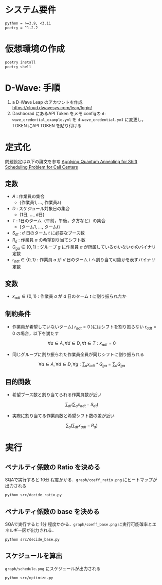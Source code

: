 # システム要件

```txt
python = >=3.9, <3.11
poetry = ^1.2.2
```

# 仮想環境の作成

```bash
poetry install
poetry shell
```

# D-Wave: 手順

1. a D-Wave Leap のアカウントを作成
https://cloud.dwavesys.com/leap/login/
2. Dashborad にあるAPI Token をメモ
configの `d-wave_credential_example.yml` を `d-wave_credential.yml` に変更し，TOKEN にAPI TOKEN を貼り付ける

# 定式化
問題設定は以下の論文を参考
[Applying Quantum Annealing for Shift Scheduling Problem for Call Centers](https://www.jstage.jst.go.jp/article/ijnc/13/1/13_2/_pdf/-char/ja)
## 定数
- $A$ : 作業員の集合
  - {作業員1, …, 作業員a}
- $D$ : スケジュール対象日の集合
  - {1日, …, d日}
- $T$ : 1日のターム（午前，午後，夕方など）の集合
  - {ターム1, ..., タームt}
- $S_{dt}$ : $d$ 日のターム $t$ に必要なブース数
- $R_{a}$ : 作業員 $a$ の希望割り当てシフト数
- $G_{ga} \in \{0, 1\}$ : グループ $g$ に作業員 $a$ が所属しているかいないかのバイナリ定数
- $r_{adt} \in \{0, 1\}$ : 作業員 $a$ が $d$ 日のターム $t$ へ割り当て可能かを表すバイナリ定数

## 変数
- $x_{adt} \in \{0, 1\}$ : 作業員 $a$ が $d$ 日のターム $t$ に割り振られたか


## 制約条件
- 作業員が希望していないターム( $r_{adt}=0$ )にはシフトを割り振らない
$r_{adt} = 0$ の場合，以下を満たす
```math
\forall a\in A, \forall d\in D, \forall t\in T :  x_{adt} = 0
```
- 同じグループに割り振られた作業員全員が同じシフトに割り振られる
```math
\forall a\in A, \forall d\in D, \forall g : \sum_{a} x_{adt} * G_{ga} = \sum_{a}G_{ga}
```

## 目的関数
- 希望ブース数と割り当てられる作業員数が近い
```math
\sum_{dt}(\sum_{a}x_{adt} - S_{dt})
```
- 実際に割り当てる作業員数と希望シフト数の差が近い
```math
\sum_{a}(\sum_{dt}x_{adt} - R_{a})
```


# 実行
## ペナルティ係数の Ratio を決める
SQAで実行すると 10分 程度かかる．`graph/coeff_ratio.png` にヒートマップが出力される
```bash
python src/decide_ratio.py
```

## ペナルティ係数の base を決める
SQAで実行すると 1分 程度かかる．`graph/coeff_base.png` に実行可能確率とエネルギー図が出力される．
```bash
python src/decide_base.py
```

## スケジュールを算出
`graph/schedule.png` にスケジュールが出力される
```bash
python src/optimize.py
```
